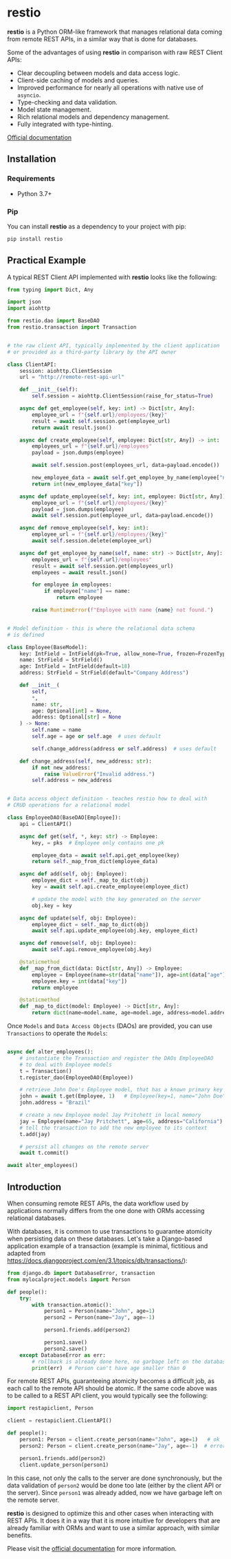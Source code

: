 # restio

**restio** is a Python ORM-like framework that manages relational data coming from remote REST APIs, in a similar way that is done for databases.

Some of the advantages of using **restio** in comparison with raw REST Client APIs:

- Clear decoupling between models and data access logic.
- Client-side caching of models and queries.
- Improved performance for nearly all operations with native use of `asyncio`.
- Type-checking and data validation.
- Model state management.
- Rich relational models and dependency management.
- Fully integrated with type-hinting.

[Official documentation](https://restio.readthedocs.io/en/latest/)

## Installation

### Requirements

- Python 3.7+

### Pip

You can install **restio** as a dependency to your project with pip:

```bash
pip install restio
```

## Practical Example

A typical REST Client API implemented with **restio** looks like the following:

```python
from typing import Dict, Any

import json
import aiohttp

from restio.dao import BaseDAO
from restio.transaction import Transaction


# the raw client API, typically implemented by the client application
# or provided as a third-party library by the API owner

class ClientAPI:
    session: aiohttp.ClientSession
    url = "http://remote-rest-api-url"

    def __init__(self):
        self.session = aiohttp.ClientSession(raise_for_status=True)

    async def get_employee(self, key: int) -> Dict[str, Any]:
        employee_url = f"{self.url}/employees/{key}"
        result = await self.session.get(employee_url)
        return await result.json()

    async def create_employee(self, employee: Dict[str, Any]) -> int:
        employees_url = f"{self.url}/employees"
        payload = json.dumps(employee)

        await self.session.post(employees_url, data=payload.encode())

        new_employee_data = await self.get_employee_by_name(employee["name"])
        return int(new_employee_data["key"])

    async def update_employee(self, key: int, employee: Dict[str, Any]):
        employee_url = f"{self.url}/employees/{key}"
        payload = json.dumps(employee)
        await self.session.put(employee_url, data=payload.encode())

    async def remove_employee(self, key: int):
        employee_url = f"{self.url}/employees/{key}"
        await self.session.delete(employee_url)

    async def get_employee_by_name(self, name: str) -> Dict[str, Any]:
        employees_url = f"{self.url}/employees"
        result = await self.session.get(employees_url)
        employees = await result.json()

        for employee in employees:
            if employee["name"] == name:
                return employee

        raise RuntimeError(f"Employee with name {name} not found.")


# Model definition - this is where the relational data schema
# is defined

class Employee(BaseModel):
    key: IntField = IntField(pk=True, allow_none=True, frozen=FrozenType.ALWAYS)
    name: StrField = StrField()
    age: IntField = IntField(default=18)
    address: StrField = StrField(default="Company Address")

    def __init__(
        self,
        *,
        name: str,
        age: Optional[int] = None,
        address: Optional[str] = None
    ) -> None:
        self.name = name
        self.age = age or self.age  # uses default

        self.change_address(address or self.address)  # uses default

    def change_address(self, new_address: str):
        if not new_address:
            raise ValueError("Invalid address.")
        self.address = new_address


# Data access object definition - teaches restio how to deal with
# CRUD operations for a relational model

class EmployeeDAO(BaseDAO[Employee]):
    api = ClientAPI()

    async def get(self, *, key: str) -> Employee:
        key, = pks  # Employee only contains one pk

        employee_data = await self.api.get_employee(key)
        return self._map_from_dict(employee_data)

    async def add(self, obj: Employee):
        employee_dict = self._map_to_dict(obj)
        key = await self.api.create_employee(employee_dict)

        # update the model with the key generated on the server
        obj.key = key

    async def update(self, obj: Employee):
        employee_dict = self._map_to_dict(obj)
        await self.api.update_employee(obj.key, employee_dict)

    async def remove(self, obj: Employee):
        await self.api.remove_employee(obj.key)

    @staticmethod
    def _map_from_dict(data: Dict[str, Any]) -> Employee:
        employee = Employee(name=str(data["name"]), age=int(data["age"]), address=str(data["address"]))
        employee.key = int(data["key"])
        return employee

    @staticmethod
    def _map_to_dict(model: Employee) -> Dict[str, Any]:
        return dict(name=model.name, age=model.age, address=model.address)
```

Once `Models` and `Data Access Objects` (DAOs) are provided, you can use `Transactions` to operate the `Models`:

```python

async def alter_employees():
    # instantiate the Transaction and register the DAOs EmployeeDAO
    # to deal with Employee models
    t = Transaction()
    t.register_dao(EmployeeDAO(Employee))

    # retrieve John Doe's Employee model, that has a known primary key 1
    john = await t.get(Employee, 1)   # Employee(key=1, name="John Doe", age=30, address="The Netherlands")
    john.address = "Brazil"

    # create a new Employee model Jay Pritchett in local memory
    jay = Employee(name="Jay Pritchett", age=65, address="California")
    # tell the transaction to add the new employee to its context
    t.add(jay)

    # persist all changes on the remote server
    await t.commit()

await alter_employees()

```

## Introduction

When consuming remote REST APIs, the data workflow used by applications normally differs from the one done with ORMs accessing relational databases.

With databases, it is common to use transactions to guarantee atomicity when persisting data on these databases. Let's take a Django-based application example of a transaction (example is minimal, fictitious and adapted from https://docs.djangoproject.com/en/3.1/topics/db/transactions/):

```python
from django.db import DatabaseError, transaction
from mylocalproject.models import Person

def people():
    try:
        with transaction.atomic():
            person1 = Person(name="John", age=1)
            person2 = Person(name="Jay", age=-1)

            person1.friends.add(person2)

            person1.save()
            person2.save()
    except DatabaseError as err:
        # rollback is already done here, no garbage left on the database
        print(err)  # Person can't have age smaller than 0
```

For remote REST APIs, guaranteeing atomicity becomes a difficult job, as each call to the remote API should be atomic.
If the same code above was to be called to a REST API client, you would typically see the following:

```python
import restapiclient, Person

client = restapiclient.ClientAPI()

def people():
    person1: Person = client.create_person(name="John", age=1)   # ok
    person2: Person = client.create_person(name="Jay", age=-1)  # error, exit

    person1.friends.add(person2)
    client.update_person(person1)
```

In this case, not only the calls to the server are done synchronously, but the data validation of `person2` would be done too late (either by the client API or the server). Since `person1` was already added, now we have garbage left on the remote server.

**restio** is designed to optimize this and other cases when interacting with REST APIs. It does it in a way that it is more intuitive for developers that are already familiar with ORMs and want to use a similar approach, with similar benefits.

Please visit the [official documentation](https://restio.readthedocs.io/en/latest/) for more information.
